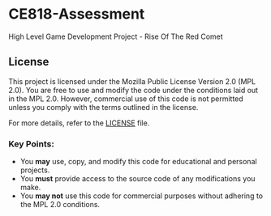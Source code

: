 # CE818-Assessment
High Level Game Development Project - Rise Of The Red Comet

## License

This project is licensed under the Mozilla Public License Version 2.0 (MPL 2.0). You are free to use and modify the code under the conditions laid out in the MPL 2.0. However, commercial use of this code is not permitted unless you comply with the terms outlined in the license.

For more details, refer to the [LICENSE](./LICENSE) file.

### Key Points:
- You **may** use, copy, and modify this code for educational and personal projects.
- You **must** provide access to the source code of any modifications you make.
- You **may not** use this code for commercial purposes without adhering to the MPL 2.0 conditions.

